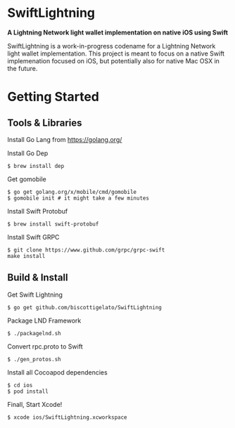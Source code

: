 # SwiftLightning

**A Lightning Network light wallet implementation on native iOS using Swift**

SwiftLightning is a work-in-progress codename for a Lightning Network light wallet implementation. This project is meant to focus on a native Swift implemenation focused on iOS, but potentially also for native Mac OSX in the future.

# Getting Started

## Tools & Libraries

Install Go Lang from https://golang.org/

Install Go Dep
```
$ brew install dep
```

Get gomobile
```
$ go get golang.org/x/mobile/cmd/gomobile
$ gomobile init # it might take a few minutes
```

Install Swift Protobuf
```
$ brew install swift-protobuf
```

Install Swift GRPC
```
$ git clone https://www.github.com/grpc/grpc-swift
make install
```

## Build & Install

Get Swift Lightning
```
$ go get github.com/biscottigelato/SwiftLightning
```

Package LND Framework
```
$ ./packagelnd.sh
```

Convert rpc.proto to Swift
```
$ ./gen_protos.sh
```

Install all Cocoapod dependencies
```
$ cd ios
$ pod install
```

Finall, Start Xcode!
```
$ xcode ios/SwiftLightning.xcworkspace
```